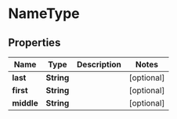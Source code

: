 
# NameType

## Properties
Name | Type | Description | Notes
------------ | ------------- | ------------- | -------------
**last** | **String** |  |  [optional]
**first** | **String** |  |  [optional]
**middle** | **String** |  |  [optional]




